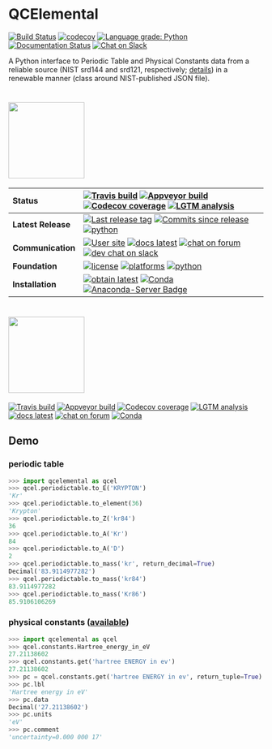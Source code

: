 # QCElemental

[![Build Status](https://travis-ci.org/MolSSI/QCElemental.svg?branch=master)](https://travis-ci.org/MolSSI/QCElemental)
[![codecov](https://codecov.io/gh/MolSSI/QCElemental/branch/master/graph/badge.svg)](https://codecov.io/gh/MolSSI/QCElemental)
[![Language grade: Python](https://img.shields.io/lgtm/grade/python/g/MolSSI/QCElemental.svg?logo=lgtm&logoWidth=18)](https://lgtm.com/projects/g/MolSSI/QCElemental/context:python)
[![Documentation Status](https://readthedocs.org/projects/qcelemental/badge/?version=latest)](https://qcelemental.readthedocs.io/en/latest/?badge=latest)
[![Chat on Slack](https://img.shields.io/badge/chat-on_slack-green.svg?longCache=true&style=flat&logo=slack)](https://join.slack.com/t/qcdb/shared_invite/enQtNDIzNTQ2OTExODk0LWM3OTgxN2ExYTlkMTlkZjA0OTExZDlmNGRlY2M4NWJlNDlkZGQyYWUxOTJmMzc3M2VlYzZjMjgxMDRkYzFmOTE)

A Python interface to Periodic Table and Physical Constants data from
a reliable source (NIST srd144 and srd121, respectively;
[details](nist_data/README.md)) in a renewable
manner (class around NIST-published JSON file).

# <img src="https://github.com/psi4/psi4media/blob/master/logos-psi4/psi4square.png" height=150>

| **Status** | [![Travis build](https://img.shields.io/travis/psi4/psi4/master.svg?logo=linux)](https://travis-ci.org/psi4/psi4) [![Appveyor build](https://img.shields.io/appveyor/ci/psi4/psi4.svg?logo=windows)](https://ci.appveyor.com/project/psi4/psi4) [![Codecov coverage](https://codecov.io/gh/psi4/psi4/branch/master/graph/badge.svg)](https://codecov.io/gh/psi4/psi4) [![LGTM analysis](https://img.shields.io/lgtm/grade/python/g/psi4/psi4.svg?logo=lgtm&logoWidth=18)](https://lgtm.com/projects/g/psi4/psi4/context:python) |
| :------ | :------- |
| **Latest Release** | [![Last release tag](https://img.shields.io/github/release/psi4/psi4.svg)](https://github.com/psi4/psi4/releases)  [![Commits since release](https://img.shields.io/github/commits-since/psi4/psi4/v1.2.svg)](https://github.com/psi4/psi4/releases/tag/v1.2) [![python](https://img.shields.io/badge/python-2.7%2C%203.5%2C%203.6-blue.svg)](http://psicode.org/psi4manual/master/introduction.html#supported-systems) |
| **Communication** | [![User site](https://img.shields.io/badge/home-Psi4-5077AB.svg)](http://www.psicode.org) [![docs latest](https://img.shields.io/badge/docs-latest-5077AB.svg?logo=read%20the%20docs)](http://psicode.org/psi4manual/master/index.html) [![chat on forum](https://img.shields.io/badge/chat-on_forum-808493.svg)](http://forum.psicode.org/) [![dev chat on slack](https://img.shields.io/badge/dev_chat-on_slack-808493.svg?logo=slack)](https://join.slack.com/t/psi4/shared_invite/enQtNDUyOTYzNTE0NjQ3LWExZDhkY2U4MTM1ZDZlNTBkNjMyMDcxZmFkN2NmYmZkMzliNzY2ZDc2OTBlYTk5ZTA2OGRkNWYxNzJmN2QyYWM) |
| **Foundation** | [![license](https://img.shields.io/github/license/psi4/psi4.svg)](https://opensource.org/licenses/LGPL-3.0) [![platforms](https://img.shields.io/badge/Platforms-Linux%2C%20MacOS%2C%20Windows%20WSL-orange.svg)](http://psicode.org/psi4manual/master/introduction.html#supported-systems) [![python](https://img.shields.io/badge/python-3.5+-blue.svg)](http://psicode.org/psi4manual/master/introduction.html#supported-systems) |
| **Installation** | [![obtain latest](https://img.shields.io/badge/obtain-latest-green.svg)](http://vergil.chemistry.gatech.edu/nu-psicode/install-v1.2.1.html) [![Conda](https://img.shields.io/conda/v/psi4/psi4.svg)](https://anaconda.org/psi4/psi4) [![Anaconda-Server Badge](https://anaconda.org/psi4/psi4/badges/latest_release_relative_date.svg)](https://anaconda.org/psi4/psi4) |

# <img src="https://github.com/psi4/psi4media/blob/master/logos-psi4/psi4square.png" height=150>

[![Travis build](https://img.shields.io/travis/psi4/psi4/master.svg?logo=linux)](https://travis-ci.org/psi4/psi4) [![Appveyor build](https://img.shields.io/appveyor/ci/psi4/psi4.svg?logo=windows)](https://ci.appveyor.com/project/psi4/psi4) [![Codecov coverage](https://codecov.io/gh/psi4/psi4/branch/master/graph/badge.svg)](https://codecov.io/gh/psi4/psi4) [![LGTM analysis](https://img.shields.io/lgtm/grade/python/g/psi4/psi4.svg?logo=lgtm&logoWidth=18)](https://lgtm.com/projects/g/psi4/psi4/context:python)
[![docs latest](https://img.shields.io/badge/docs-latest-5077AB.svg?logo=read%20the%20docs)](http://psicode.org/psi4manual/master/index.html) [![chat on forum](https://img.shields.io/badge/chat-on_forum-808493.svg)](http://forum.psicode.org/) [![Conda](https://img.shields.io/conda/v/psi4/psi4.svg)](https://anaconda.org/psi4/psi4)

## Demo

### periodic table
```python
>>> import qcelemental as qcel
>>> qcel.periodictable.to_E('KRYPTON')
'Kr'
>>> qcel.periodictable.to_element(36)
'Krypton'
>>> qcel.periodictable.to_Z('kr84')
36
>>> qcel.periodictable.to_A('Kr')
84
>>> qcel.periodictable.to_A('D')
2
>>> qcel.periodictable.to_mass('kr', return_decimal=True)
Decimal('83.9114977282')
>>> qcel.periodictable.to_mass('kr84')
83.9114977282
>>> qcel.periodictable.to_mass('Kr86')
85.9106106269
```

### physical constants ([available](https://physics.nist.gov/cuu/Constants/Table/allascii.txt))
```python
>>> import qcelemental as qcel
>>> qcel.constants.Hartree_energy_in_eV
27.21138602
>>> qcel.constants.get('hartree ENERGY in ev')
27.21138602
>>> pc = qcel.constants.get('hartree ENERGY in ev', return_tuple=True)
>>> pc.lbl
'Hartree energy in eV'
>>> pc.data
Decimal('27.21138602')
>>> pc.units
'eV'
>>> pc.comment
'uncertainty=0.000 000 17'
```

